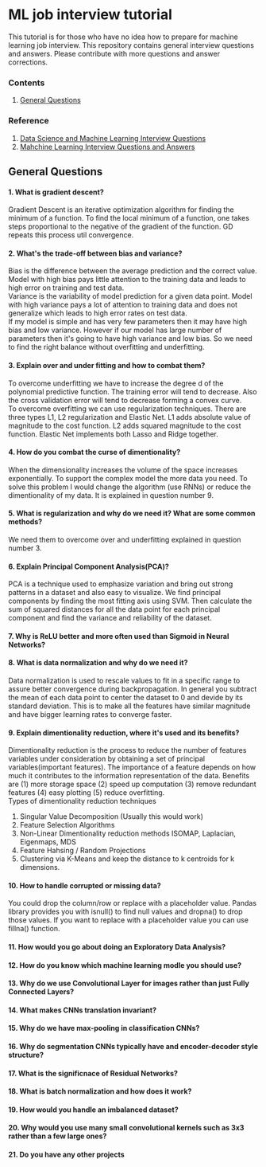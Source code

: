 # ML job interview tutorial
This tutorial is for those who have no idea how to prepare for machine learning job interview. This repository contains general interview questions and answers. Please contribute with more questions and answer corrections.

### Contents
1. [General Questions](#general-questions)

### Reference
1. [Data Science and Machine Learning Interview Questions](https://towardsdatascience.com/data-science-and-machine-learning-interview-questions-3f6207cf040b)
2. [Mahchine Learning Interview Questions and Answers](https://www.youtube.com/watch?v=hB1CTizqGFk)

## General Questions
#### 1. What is gradient descent?
Gradient Descent is an iterative optimization algorithm for finding the minimum of a function. To find the local minimum of a function, one takes steps proportional to the negative of the gradient of the function. GD repeats this process util convergence.
#### 2. What's the trade-off between bias and variance?
Bias is the difference between the average prediction and the correct value. Model with high bias pays little attention to the training data and leads to high error on training and test data. <br>
Variance is the variability of model prediction for a given data point. Model with high variance pays a lot of attention to training data and does not generalize which leads to high error rates on test data. <br>
If my model is simple and has very few parameters then it may have high bias and low variance. However if our model has large number of parameters then it's going to have high variance and low bias. So we need to find the right balance without overfitting and underfitting.
#### 3. Explain over and under fitting and how to combat them?
To overcome underfitting we have to increase the degree d of the polynomial predictive function. The training error will tend to decrease. Also the cross validation error will tend to decrease forming a convex curve.<br>
To overcome overfitting we can use regularization techniques. There are three types L1, L2 regularization and Elastic Net. L1 adds absolute value of magnitude to the cost function. L2 adds squared magnitude to the cost function. Elastic Net implements both Lasso and Ridge together. 
#### 4. How do you combat the curse of dimentionality?
When the dimensionality increases the volume of the space increases exponentially. To support the complex model the more data you need. To solve this problem I would change the algorithm (use RNNs) or reduce the dimentionality of my data. It is explained in question number 9.
#### 5. What is regularization and why do we need it? What are some common methods?
We need them to overcome over and underfitting explained in question number 3.
#### 6. Explain Principal Component Analysis(PCA)?
PCA is a technique used to emphasize variation and bring out strong patterns in a dataset and also easy to visualize. We find principal components by finding the most fitting axis using SVM. Then calculate the sum of squared distances for all the data point for each principal component and find the variance and reliability of the dataset.
#### 7. Why is ReLU better and more often used than Sigmoid in Neural Networks?

#### 8. What is data normalization and why do we need it?
Data normalization is used to rescale values to fit in a specific range to assure better convergence during backpropagation. In general you subtract the mean of each data point to center the dataset to 0 and devide by its standard deviation. This is to make all the features have similar magnitude and have bigger learning rates to converge faster.
#### 9. Explain dimentionality reduction, where it's used and its benefits?
Dimentionality reduction is the process to reduce the number of features variables under consideration by obtaining a set of principal variables(important features). The importance of a feature depends on how much it contributes to the information representation of the data. Benefits are (1) more storage space (2) speed up computation (3) remove redundant features (4) easy plotting (5) reduce overfitting. <br>
Types of dimentionality reduction techniques
1. Singular Value Decomposition (Usually this would work)
2. Feature Selection Algorithms
3. Non-Linear Dimentionality reduction methods ISOMAP, Laplacian, Eigenmaps, MDS
4. Feature Hahsing / Random Projections
5. Clustering via K-Means and keep the distance to k centroids for k dimensions.
#### 10. How to handle corrupted or missing data?
You could drop the column/row or replace with a placeholder value. Pandas library provides you with isnull() to find null values and dropna() to drop those values. If you want to replace with a placeholder value you can use fillna() function.
#### 11. How would you go about doing an Exploratory Data Analysis?
#### 12. How do you know which machine learning modle you should use?
#### 13. Why do we use Convolutional Layer for images rather than just Fully Connected Layers?
#### 14. What makes CNNs translation invariant?
#### 15. Why do we have max-pooling in classification CNNs?
#### 16. Why do segmentation CNNs typically have and encoder-decoder style structure?
#### 17. What is the significnace of Residual Networks?
#### 18. What is batch normalization and how does it work?
#### 19. How would you handle an imbalanced dataset?
#### 20. Why would you use many small convolutional kernels such as 3x3 rather than a few large ones?
#### 21. Do you have any other projects